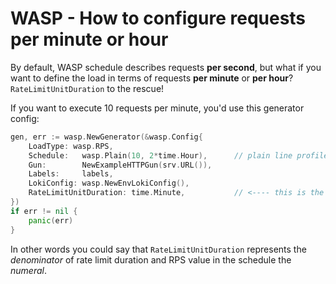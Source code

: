 # WASP - How to configure requests per minute or hour

By default, WASP schedule describes requests **per second**, but what if you want to define the load in terms of requests **per minute** or **per hour**? `RateLimitUnitDuration` to the rescue!

If you want to execute 10 requests per minute, you'd use this generator config:
```go
gen, err := wasp.NewGenerator(&wasp.Config{
    LoadType: wasp.RPS,
    Schedule:   wasp.Plain(10, 2*time.Hour),      // plain line profile - 10 requests per minute for 2h
    Gun:        NewExampleHTTPGun(srv.URL()),
    Labels:     labels,
    LokiConfig: wasp.NewEnvLokiConfig(),
    RateLimitUnitDuration: time.Minute,           // <---- this is the key setting
})
if err != nil {
    panic(err)
}
```

In other words you could say that `RateLimitUnitDuration` represents the *denominator* of rate limit duration and RPS value in the schedule the *numeral*.